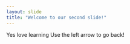 ```yaml
---
layout: slide
title: "Welcome to our second slide!"
---
```

Yes love learning 
Use the left arrow to go back!
